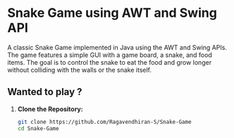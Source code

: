 # Snake Game using AWT and Swing API

A classic Snake Game implemented in Java using the AWT and Swing APIs. The game features a simple GUI with a game board, a snake, and food items. The goal is to control the snake to eat the food and grow longer without colliding with the walls or the snake itself.

## Wanted to play ?
 
1. **Clone the Repository:**
   ```bash
   git clone https://github.com/Ragavendhiran-S/Snake-Game
   cd Snake-Game
